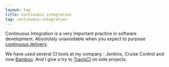 ```yaml
---
layout: tag
title: Continuous integration
tag: continuous-integration
---
```


Continuous Integration is a very important practice in software development. Absolutely unavoidable when you expect to
purpose [continuous delivery](/tags/continuous-delivery).

We have used several CI tools at my company : Jenkins, Cruise Control and now [Bamboo](/tags/bamboo). And I give a try to [TravisCI](/tags/travis-ci)
on side projects. 